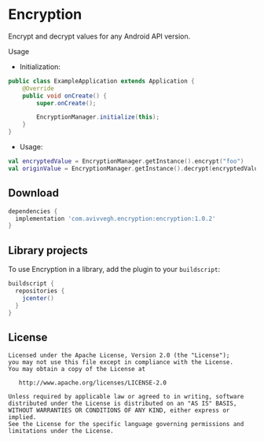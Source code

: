 Encryption
============

Encrypt and decrypt values for any Android API version.


Usage

* Initialization:

```java
public class ExampleApplication extends Application {
    @Override
    public void onCreate() {
        super.onCreate();

        EncryptionManager.initialize(this);
    }
}
```

* Usage:

```kotlin
val encryptedValue = EncryptionManager.getInstance().encrypt("foo")
val originValue = EncryptionManager.getInstance().decrypt(encryptedValue)

```


Download
--------

```groovy
dependencies {
  implementation 'com.avivvegh.encryption:encryption:1.0.2'
}
```



Library projects
--------------------

To use Encryption in a library, add the plugin to your `buildscript`:

```groovy
buildscript {
  repositories {
    jcenter()
  }
}
```



License
-------

    Licensed under the Apache License, Version 2.0 (the "License");
    you may not use this file except in compliance with the License.
    You may obtain a copy of the License at

       http://www.apache.org/licenses/LICENSE-2.0

    Unless required by applicable law or agreed to in writing, software
    distributed under the License is distributed on an "AS IS" BASIS,
    WITHOUT WARRANTIES OR CONDITIONS OF ANY KIND, either express or implied.
    See the License for the specific language governing permissions and
    limitations under the License.


